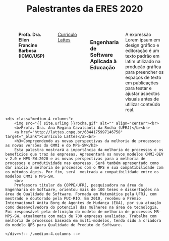 ﻿---
layout: page-fullwidth
title: "Palestrantes da ERES 2020"
subheadline: ""
permalink: "/palestras/"
header:
   image_fullwidth: banner_eres2020.png
---

<div class="row t30">
    <div class="medium-4 columns">
        <img src="{{ site.urlimg }}semfoto.jpg" alt="" align="middle"><br>
        <b>Profa. Dra. Ellen Francine Barbosa (ICMC/USP)</b><br>		
		<a href="http://lattes.cnpq.br/7913302545613108" target="_blank">Currículo Lattes</a><br>
		<h3>Engenharia de Software Aplicada à Educação</h3>
		A expressão Lorem ipsum em design gráfico e editoração é um texto padrão em latim utilizado na produção gráfica para preencher os espaços de texto em publicações para testar e ajustar aspectos visuais antes de utilizar conteúdo real.
    </div><!-- /.medium-4.columns -->

	<div class="medium-4 columns">
        <img src="{{ site.urlimg }}rocha.gif" alt="" align="center"><br>
        <b>Profa. Dra. Ana Regina Cavalcanti da Rocha (UFRJ)</b><br>		
		<a href="http://lattes.cnpq.br/6344175997146758" target="_blank">Currículo Lattes</a><br>
		<h3>Compreendendo as novas perspectivas da melhoria de processos: as novas versões do CMMI e do MPS-SW</h3>
		Esta palestra mostrará a importância da melhoria de processos e os benefícios que traz às empresas. Apresentará os novos modelos CMMI-DEV v 2.0 e MPS-SW:2020 e as novas perspectivas para a melhoria de processos e produtividade nas empresas. Será também apresentado como dar início à melhoria de processos com o MPS e sua compatibilidade com os métodos ágeis. Por fim, será  mostrada a compatibilidade entre os modelos CMMI e MPS-SW.
		<br>
		Professora titular da COPPE/UFRJ, pesquisadora na área de Engenharia de Software, orientou mais de 100 teses e dissertações na área de Qualidade de Software. Formada em Matemática pela UFRJ, com mestrado e doutorado pela PUC-RIO. Em 2010, recebeu o Prêmio Internacional Anita Borg de Agentes de Mudança (EUA), por sua atuação como desenvolvedora do potencial das mulheres na área de tecnologia. Foi responsável pela definição do modelo de melhoria de processos MR-MPS-SW, atualmente com mais de 700 empresas avaliadas. Trabalha com melhoria de processos baseada em multi-modelos, tendo sido a criadora do modelo QPS para Qualidade de Produto de Software.
		
    </div><!-- /.medium-4.columns -->
</div><!-- /.row -->





